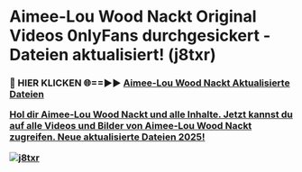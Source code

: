 # Aimee-Lou Wood Nackt Original Videos 0nlyFans durchgesickert - Dateien aktualisiert! (j8txr)

<h3>🔴 HIER KLICKEN 🌐==►► <a href="https://tinyurl.com/h6vf6nb8" rel="nofollow">Aimee-Lou Wood Nackt Aktualisierte Dateien

Hol dir Aimee-Lou Wood Nackt und alle Inhalte. Jetzt kannst du auf alle Videos und Bilder von Aimee-Lou Wood Nackt zugreifen. Neue aktualisierte Dateien 2025!

[![j8txr](https://i.imgur.com/sD4kR3V.gif)](https://tinyurl.com/h6vf6nb8)
